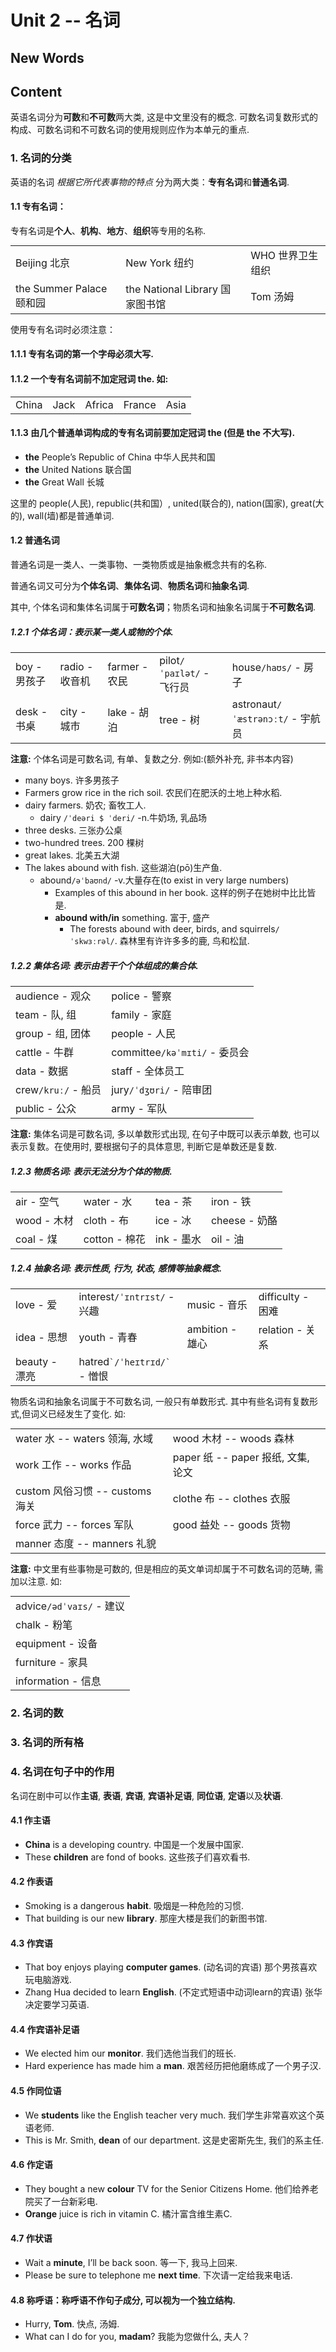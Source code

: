 # Unit 2 -- 名词



## New Words




## Content

英语名词分为**可数**和**不可数**两大类, 这是中文里没有的概念. 可数名词复数形式的构成、可数名词和不可数名词的使用规则应作为本单元的重点. 


### 1. 名词的分类
英语的名词 *根据它所代表事物的特点* 分为两大类：**专有名词**和**普通名词**. 

#### 1.1 专有名词：
专有名词是**个人**、**机构**、**地方**、**组织**等专用的名称. 
<table style="display:table-cell">
    <tr>
        <td>Beijing 北京</td>
        <td>New York 纽约</td>
        <td>WHO 世界卫生组织</td>
    </tr>
    <tr>
        <td>the Summer Palace 颐和园</td>
        <td>the National Library 国家图书馆</td>
        <td>Tom 汤姆</td>
    </tr>
</table>

使用专有名词时必须注意：

#### 1.1.1 专有名词的第一个字母必须大写.

#### 1.1.2 一个专有名词前不加定冠词 the. 如:
<table style="display:table-cell">
    <tr>
        <td>China</td>
        <td>Jack</td>
        <td>Africa</td>
        <td>France</td>
        <td>Asia</td>
    </tr>
</table>

#### 1.1.3 由几个普通单词构成的专有名词前要加定冠词 the (但是 the 不大写).
- **the** People’s Republic of China 中华人民共和国
- **the** United Nations 联合国
- **the** Great Wall 长城

这里的 people(人民), republic(共和国）, united(联合的), nation(国家), great(大的), wall(墙)都是普通单词. 

#### 1.2 普通名词
普通名词是一类人、一类事物、一类物质或是抽象槪念共有的名称. 

普通名词又可分为**个体名词**、**集体名词**、**物质名词**和**抽象名词**. 

其中, 个体名词和集体名词属于**可数名词**；物质名词和抽象名词属于**不可数名词**. 

##### 1.2.1 个体名词：表示某一类人或物的个体.
<table style="display:table-cell">
    <tr>
        <td>boy - 男孩子</td>
        <td>radio - 收音机</td>
        <td>farmer - 农民</td>
        <td>pilot<code>/ˈpaɪlət/</code> - 飞行员</td>
        <td>house<code>/haʊs/</code> - 房子</td>
    </tr>
    <tr>
        <td>desk - 书桌</td>
        <td>city - 城市</td>
        <td>lake - 胡泊</td>
        <td>tree - 树</td>
        <td>astronaut<code>/ˈæstrənɔːt/</code> - 宇航员</td>
    </tr>
</table>

**注意:** 个体名词是可数名词, 有单、复数之分. 例如:(额外补充, 非书本内容)
- many boys. 许多男孩子
- Farmers grow rice in the rich soil. 农民们在肥沃的土地上种水稻.
- dairy farmers. 奶农; 畜牧工人.
    + dairy `/ˈdeəri $ ˈderi/` -n.牛奶场, 乳品场
- three desks. 三张办公桌
- two-hundred trees. 200 棵树
- great lakes. 北美五大湖
- The lakes abound with fish. 这些湖泊(pō)生产鱼.
    + abound`/əˈbaʊnd/` -v.大量存在(to exist in very large numbers)
        - Examples of this abound in her book. 这样的例子在她树中比比皆是.
        - **abound with/in** something. 富于, 盛产
            + The forests abound with deer, birds, and squirrels`/ˈskwɜːrəl/`.
              森林里有许许多多的鹿, 鸟和松鼠.

##### 1.2.2 集体名词: 表示由若干个个体组成的集合体.
<table style="display:table-cell">
    <tr>
        <td>audience - 观众</td>
        <td>police - 警察</td>    
    </tr>
    <tr>
        <td>team - 队, 组</td>
        <td>family - 家庭</td>
    </tr>
    <tr>
        <td>group - 组, 团体</td>
        <td>people - 人民</td>
    </tr>
    <tr>
        <td>cattle - 牛群</td>
        <td>committee<code>/kəˈmɪti/</code> - 委员会</td>
    </tr>
    <tr>
        <td>data - 数据</td>
        <td>staff - 全体员工</td>  
    </tr>
    <tr>
        <td>crew<code>/kruː/</code> - 船员</td>    
        <td>jury<code>/ˈdʒʊri/</code> - 陪审团</td>     
    </tr>
    <tr>
        <td>public - 公众</td>
        <td>army - 军队</td>     
    </tr>
</table>

**注意:** 集体名词是可数名词, 多以单数形式出现, 在句子中既可以表示单数, 也可以表示复数。在使用时, 要根据句子的具体意思, 判断它是单数还是复数.

##### 1.2.3 物质名词: 表示无法分为个体的物质.
<table style="display:table-cell">
    <tr>
        <td>air - 空气</td>
        <td>water - 水</td>
        <td>tea - 茶</td>
        <td>iron - 铁</td>
    </tr>
    <tr>
        <td>wood - 木材</td>
        <td>cloth - 布</td>
        <td>ice - 冰</td>
        <td>cheese  - 奶酪</td>
    </tr>
    <tr>
        <td>coal - 煤</td>
        <td>cotton - 棉花</td>
        <td>ink - 墨水</td>
        <td>oil - 油</td>
    </tr>
</table>

##### 1.2.4 抽象名词: 表示性质, 行为, 状态, 感情等抽象概念.
<table style="display:table-cell">
    <tr>
        <td>love - 爱</td>
        <td>interest<code>/ˈɪntrɪst/</code> - 兴趣</td>
        <td>music - 音乐</td>
        <td>difficulty - 困难</td>
    </tr>
    <tr>
        <td>idea - 思想</td>
        <td>youth - 青春</td>
        <td>ambition - 雄心</td>
        <td>relation - 关系</td>
    </tr>
    <tr>
        <td>beauty - 漂亮</td>
        <td>hatred<code>`/ˈheɪtrɪd/`</code> - 憎恨</td>
        <td></td>
        <td></td>
    </tr>
</table>

物质名词和抽象名词属于不可数名词, 一般只有单数形式. 其中有些名词有复数形式,但词义已经发生了变化. 如:

<table style="display:table-cell">
    <tr>
        <td>water 水 -- waters 领海, 水域</td>
        <td>wood 木材 -- woods 森林</td>
    </tr>
    <tr>
        <td>work 工作 -- works 作品</td>
        <td>paper 纸 -- paper 报纸, 文集, 论文</td>
    </tr>
    <tr>
        <td>custom 风俗习惯 -- customs 海关</td>
        <td>clothe 布 -- clothes 衣服</td>
    </tr>
    <tr>
        <td>force 武力 -- forces 军队</td>
        <td>good 益处 -- goods 货物</td>
    </tr>
    <tr>
        <td>manner 态度 -- manners 礼貌</td>
        <td></td>
    </tr>
</table>

**注意:** 中文里有些事物是可数的, 但是相应的英文单词却属于不可数名词的范畴, 需加以注意. 如:
<table style="display:table-cell">
    <tr><td>advice<code>/ədˈvaɪs/</code> - 建议</td><tr>
    <tr><td>chalk - 粉笔</td><tr>
    <tr><td>equipment - 设备</td><tr>
    <tr><td>furniture - 家具</td><tr>
    <tr><td>information - 信息</td><tr>
</table>



### 2. 名词的数




### 3. 名词的所有格




### 4. 名词在句子中的作用
名词在剧中可以作**主语**, **表语**, **宾语**, **宾语补足语**, **同位语**, **定语**以及**状语**.

#### 4.1 作主语
- **China** is a developing country. 中国是一个发展中国家.
- These **children** are fond of books. 这些孩子们喜欢看书.

#### 4.2 作表语
- Smoking is a dangerous **habit**. 吸烟是一种危险的习惯.
- That building is our new **library**. 那座大楼是我们的新图书馆.

#### 4.3 作宾语
- That boy enjoys playing **computer games**. (动名词的宾语) 那个男孩喜欢玩电脑游戏.
- Zhang Hua decided to learn **English**. (不定式短语中动词learn的宾语) 张华决定要学习英语.

#### 4.4 作宾语补足语
- We elected him our **monitor**. 我们选他当我们的班长.
- Hard experience has made him a **man**. 艰苦经历把他磨练成了一个男子汉.

#### 4.5 作同位语
- We **students** like the English teacher very much. 我们学生非常喜欢这个英语老师.
- This is Mr. Smith, **dean** of our department. 这是史密斯先生, 我们的系主任.

#### 4.6 作定语
- They bought a new **colour** TV for the Senior Citizens Home. 他们给养老院买了一台新彩电.
- **Orange** juice is rich in vitamin C. 橘汁富含维生素C.

#### 4.7 作状语
- Wait a **minute**, I’ll be back soon. 等一下, 我马上回来.
- Please be sure to telephone me **next time**. 下次请一定给我来电话.

#### 4.8 称呼语：称呼语不作句子成分, 可以视为一个独立结构. 
- Hurry, **Tom**. 快点, 汤姆.
- What can I do for you, **madam**? 我能为您做什么, 夫人？